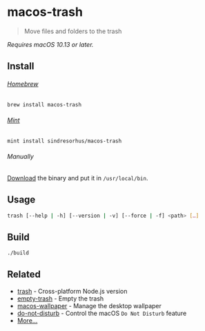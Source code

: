 # macos-trash

> Move files and folders to the trash

*Requires macOS 10.13 or later.*

## Install

###### [Homebrew](https://brew.sh)

```sh
brew install macos-trash
```

###### [Mint](https://github.com/yonaskolb/Mint)

```sh
mint install sindresorhus/macos-trash
```

###### Manually

[Download](https://github.com/sindresorhus/macos-trash/releases/latest) the binary and put it in `/usr/local/bin`.

## Usage

```sh
trash [--help | -h] [--version | -v] [--force | -f] <path> […]
```

## Build

```sh
./build
```

## Related

- [trash](https://github.com/sindresorhus/trash) - Cross-platform Node.js version
- [empty-trash](https://github.com/sindresorhus/empty-trash) - Empty the trash
- [macos-wallpaper](https://github.com/sindresorhus/macos-wallpaper) - Manage the desktop wallpaper
- [do-not-disturb](https://github.com/sindresorhus/do-not-disturb) - Control the macOS `Do Not Disturb` feature
- [More…](https://github.com/search?q=user%3Asindresorhus+language%3Aswift+archived%3Afalse&type=repositories)
